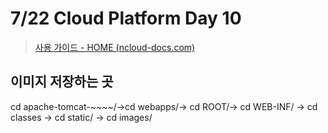 # 7/22 Cloud Platform Day 10

> [사용 가이드 - HOME (ncloud-docs.com)](https://guide.ncloud-docs.com/docs/ko/home)

## 이미지 저장하는 곳

cd apache-tomcat-~~~~/->cd webapps/-> cd ROOT/-> cd WEB-INF/ -> cd classes -> cd static/ -> cd images/

 